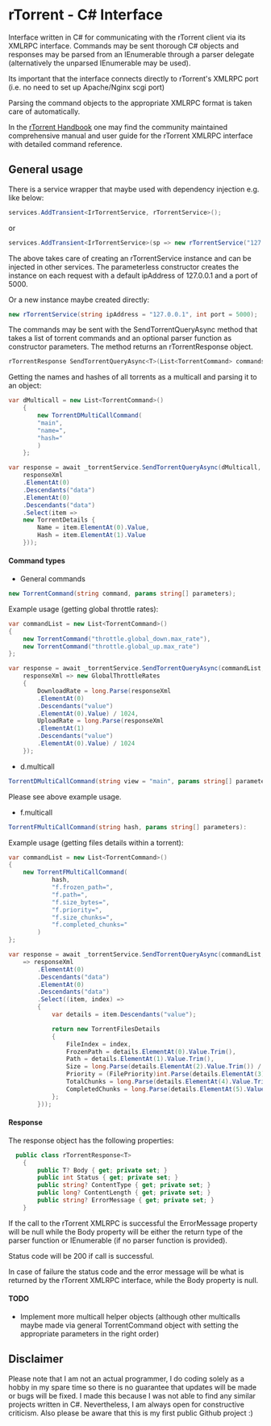 # rTorrent - C# Interface

Interface written in C# for communicating with the rTorrent client via its XMLRPC interface. Commands may be sent thorough C# objects and responses may be parsed from an IEnumerable<XElement> through a parser delegate (alternatively the unparsed IEnumerable<XElement> may be used).

Its important that the interface connects directly to rTorrent's XMLRPC port (i.e. no need to set up Apache/Nginx scgi port)

Parsing the command objects to the appropriate XMLRPC format is taken care of automatically.

In the [rTorrent Handbook](https://rtorrent-docs.readthedocs.io/en/latest/) one may find the community maintained comprehensive manual and user guide for the rTorrent XMLRPC interface with detailed command reference.


## General usage

There is a service wrapper that maybe used with dependency injection e.g. like below:

```cs
services.AddTransient<IrTorrentService, rTorrentService>();
```
or
```cs
services.AddTransient<IrTorrentService>(sp => new rTorrentService("127.0.0.1", 5050));
```
The above takes care of creating an rTorrentService instance and can be injected in other services. The parameterless constructor creates the instance on each request with a default ipAddress of 127.0.0.1 and a port of 5000.

Or a new instance maybe created directly:

```cs
new rTorrentService(string ipAddress = "127.0.0.1", int port = 5000);
```

The commands may be sent with the SendTorrentQueryAsync method that takes a list of torrent commands and an optional parser function as constructor parameters. The method returns an rTorrentResponse object.

```cs
rTorrentResponse SendTorrentQueryAsync<T>(List<TorrentCommand> commands, Func<IEnumerable<XElement>, T> parser);
```

Getting the names and hashes of all torrents as a multicall and parsing it to an object:

```cs
var dMulticall = new List<TorrentCommand>()
    {
        new TorrentDMultiCallCommand(
        "main",
        "name=",
        "hash="
        )
    };

var response = await _torrentService.SendTorrentQueryAsync(dMulticall, responseXml =>
    responseXml
    .ElementAt(0)
    .Descendants("data")
    .ElementAt(0)
    .Descendants("data")
    .Select(item =>
    new TorrentDetails {
        Name = item.ElementAt(0).Value,
        Hash = item.ElementAt(1).Value
    }));
```

#### Command types

- General commands
```cs
new TorrentCommand(string command, params string[] parameters);
```

Example usage (getting global throttle rates):
```cs
var commandList = new List<TorrentCommand>()
{
    new TorrentCommand("throttle.global_down.max_rate"),
    new TorrentCommand("throttle.global_up.max_rate")
};

var response = await _torrentService.SendTorrentQueryAsync(commandList,
    responseXml => new GlobalThrottleRates
    {
        DownloadRate = long.Parse(responseXml
        .ElementAt(0)
        .Descendants("value")
        .ElementAt(0).Value) / 1024,
        UploadRate = long.Parse(responseXml
        .ElementAt(1)
        .Descendants("value")
        .ElementAt(0).Value) / 1024
    });
```

- d.multicall
```cs
TorrentDMultiCallCommand(string view = "main", params string[] parameters):
```
Please see above example usage.

- f.multicall
```cs
TorrentFMultiCallCommand(string hash, params string[] parameters):
```

Example usage (getting files details within a torrent):

```cs
var commandList = new List<TorrentCommand>()
{
    new TorrentFMultiCallCommand(
            hash,
            "f.frozen_path=",
            "f.path=",
            "f.size_bytes=",
            "f.priority=",
            "f.size_chunks=",
            "f.completed_chunks="
        )
};

var response = await _torrentService.SendTorrentQueryAsync(commandList, responseXml
    => responseXml
        .ElementAt(0)
        .Descendants("data")
        .ElementAt(0)
        .Descendants("data")
        .Select((item, index) =>
        {
            var details = item.Descendants("value");

            return new TorrentFilesDetails
            {
                FileIndex = index,
                FrozenPath = details.ElementAt(0).Value.Trim(),
                Path = details.ElementAt(1).Value.Trim(),
                Size = long.Parse(details.ElementAt(2).Value.Trim()) / 1024,
                Priority = (FilePriority)int.Parse(details.ElementAt(3).Value.Trim()),
                TotalChunks = long.Parse(details.ElementAt(4).Value.Trim()),
                CompletedChunks = long.Parse(details.ElementAt(5).Value.Trim())
            };
        }));
```

#### Response

The response object has the following properties:

```cs
  public class rTorrentResponse<T>
    {
        public T? Body { get; private set; }
        public int Status { get; private set; }
        public string? ContentType { get; private set; }
        public long? ContentLength { get; private set; }
        public string? ErrorMessage { get; private set; }
    }
```
If the call to the rTorrent XMLRPC is successful the ErrorMessage property will be null while the Body property will be either the return type of the parser function or IEnumerable<XElement> (if no parser function is provided).

Status code will be 200 if call is successful.

In case of failure the status code and the error message will be what is returned by the rTorrent XMLRPC interface, while the Body property is null.

#### TODO

-   Implement more multicall helper objects (although other multicalls maybe made via general TorrentCommand object with setting the appropriate parameters in the right order)

## Disclaimer

Please note that I am not an actual programmer, I do coding solely as a hobby in my spare time so there is no guarantee that updates will be made or bugs will be fixed. I made this because I was not able to find any similar projects written in C#. Nevertheless, I am always open for constructive criticism. Also please be aware that this is my first public Github project :)
